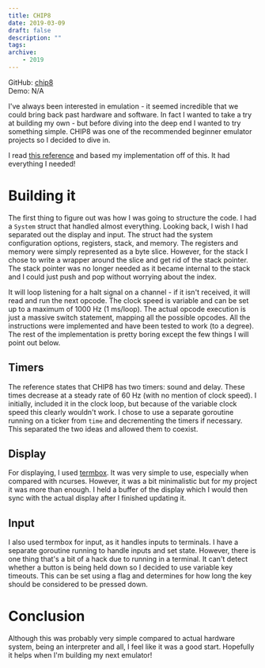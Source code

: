 ```yaml
---
title: CHIP8
date: 2019-03-09
draft: false
description: ""
tags:
archive:
    - 2019
---
```


GitHub: [chip8](https://github.com/jwoos/go_chip8)  
Demo: N/A

<!-- more -->

<asciinema-player src="/demo/go_chip8.json" cols="290" rows="32"></asciinema-player>

I've always been interested in emulation - it seemed incredible that we could bring back past hardware and software. In fact I wanted to take a try at building my own - but before diving into the deep end I wanted to try something simple. CHIP8 was one of the recommended beginner emulator projects so I decided to dive in.

I read [this reference](http://devernay.free.fr/hacks/chip8/C8TECH10.HTM) and based my implementation off of this. It had everything I needed!

# Building it
The first thing to figure out was how I was going to structure the code. I had a `System` struct that handled almost everything. Looking back, I wish I had separated out the display and input. The struct had the system configuration options, registers, stack, and memory. The registers and memory were simply represented as a byte slice. However, for the stack I chose to write a wrapper around the slice and get rid of the stack pointer. The stack pointer was no longer needed as it became internal to the stack and I could just push and pop without worrying about the index.

It will loop listening for a halt signal on a channel - if it isn't received, it will read and run the next opcode. The clock speed is variable and can be set up to a maximum of 1000 Hz (1 ms/loop). The actual opcode execution is just a massive switch statement, mapping all the possible opcodes. All the instructions were implemented and have been tested to work (to a degree). The rest of the implementation is pretty boring except the few things I will point out below.

## Timers
The reference states that CHIP8 has two timers: sound and delay. These times decrease at a steady rate of 60 Hz (with no mention of clock speed). I initially, included it in the clock loop, but because of the variable clock speed this clearly wouldn't work. I chose to use a separate goroutine running on a ticker from `time` and decrementing the timers if necessary. This separated the two ideas and allowed them to coexist.

## Display
For displaying, I used [termbox](https://github.com/nsf/termbox-go). It was very simple to use, especially when compared with ncurses. However, it was a bit minimalistic but for my project it was more than enough. I held a buffer of the display which I would then sync with the actual display after I finished updating it.

## Input
I also used termbox for input, as it handles inputs to terminals. I have a separate goroutine running to handle inputs and set state. However, there is one thing that's a bit of a hack due to running in a terminal. It can't detect whether a button is being held down so I decided to use variable key timeouts. This can be set using a flag and determines for how long the key should be considered to be pressed down.

# Conclusion
Although this was probably very simple compared to actual hardware system, being an interpreter and all, I feel like it was a good start. Hopefully it helps when I'm building my next emulator!
